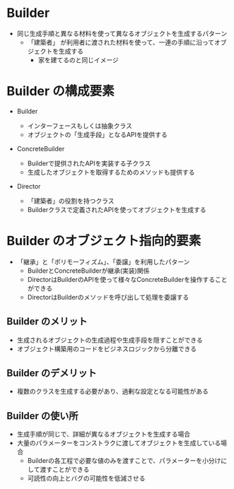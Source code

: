# Builder

-   同じ生成手順と異なる材料を使って異なるオブジェクトを生成するパターン
    -   「建築者」 が利用者に渡された材料を使って、一連の手順に沿ってオブジェクトを生成する
        -   家を建てるのと同じイメージ

# Builder の構成要素

-   Builder
    -   インターフェースもしくは抽象クラス
    -   オブジェクトの「生成手段」となるAPIを提供する

-   ConcreteBuilder

    -   Builderで提供されたAPIを実装する子クラス
    -   生成したオブジェクトを取得するためのメソッドも提供する

-   Director
    -   「建築者」の役割を持つクラス
    -   Builderクラスで定義されたAPIを使ってオブジェクトを生成する

# Builder のオブジェクト指向的要素

-   「継承」と「ポリモーフィズム」、「委譲」を利用したパターン
    -   BuilderとConcreteBuilderが継承(実装)関係
    - DirectorはBuilderのAPIを使って様々なConcreteBuilderを操作することができる
    - DirectorはBuilderのメソッドを呼び出して処理を委譲する

## Builder のメリット

-  生成されるオブジェクトの生成過程や生成手段を隠すことができる
-  オブジェクト構築用のコードをビジネスロジックから分離できる

## Builder のデメリット

-   複数のクラスを生成する必要があり、過剰な設定となる可能性がある

## Builder の使い所

-   生成手順が同じで、詳細が異なるオブジェクトを生成する場合
-   大量のパラメーターをコンストラクに渡してオブジェクトを生成している場合
    - Builderの各工程で必要な値のみを渡すことで、パラメーターを小分けにして渡すことができる
    - 可読性の向上とバグの可能性を低減させる
